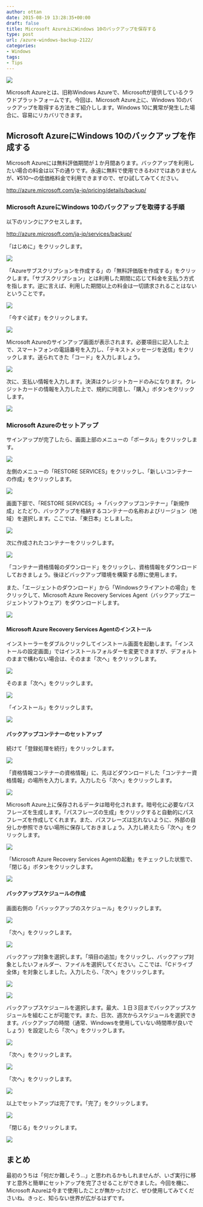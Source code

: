 ```yaml
---
author: ottan
date: 2015-08-19 13:28:35+00:00
draft: false
title: Microsoft Azure上にWindows 10のバックアップを保存する
type: post
url: /azure-windows-backup-2122/
categories:
- Windows
tags:
- Tips
---
```


![](/images/2015/08/150819-55d47cc0d56e1.jpg)






Microsoft Azureとは、旧称Windows Azureで、Microsoftが提供しているクラウドプラットフォームです。今回は、Microsoft Azure上に、Windows 10のバックアップを取得する方法をご紹介しします。Windows 10に異常が発生した場合に、容易にリカバリできます。





## Microsoft AzureにWindows 10のバックアップを作成する





Microsoft Azureには無料評価期間が１か月間あります。バックアップを利用したい場合の料金は以下の通りです。永遠に無料で使用できるわけではありませんが、¥510〜の低価格料金で利用できますので、ぜひ試してみてください。



http://azure.microsoft.com/ja-jp/pricing/details/backup/



### Microsoft AzureにWindows 10のバックアップを取得する手順





以下のリンクにアクセスします。



http://azure.microsoft.com/ja-jp/services/backup/



「はじめに」をクリックします。





![](/images/2015/08/150819-55d47cc26deb6.png)






「Azureサブスクリプションを作成する」の「無料評価版を作成する」をクリックします。「サブスクリプション」とは利用した期間に応じて料金を支払う方式を指します。逆に言えば、利用した期間以上の料金は一切請求されることはないということです。





![](/images/2015/08/150819-55d47cc59309d.png)






「今すぐ試す」をクリックします。





![](/images/2015/08/150819-55d47cc96a479.png)






Microsoft Azureのサインアップ画面が表示されます。必要項目に記入した上で、スマートフォンの電話番号を入力し、「テキストメッセージを送信」をクリックします。送られてきた「コード」を入力しましょう。





![](/images/2015/08/150819-55d47ccd813dc.png)






次に、支払い情報を入力します。決済はクレジットカードのみになります。クレジットカードの情報を入力した上で、規約に同意し、「購入」ボタンをクリックします。





![](/images/2015/08/150819-55d47cd0dad9c.png)






### Microsoft Azureのセットアップ





サインアップが完了したら、画面上部のメニューの「ポータル」をクリックします。





![](/images/2015/08/150819-55d47cd38c40f.png)






左側のメニューの「RESTORE SERVICES」をクリックし、「新しいコンテナーの作成」をクリックします。





![](/images/2015/08/150819-55d47cd690678.png)






画面下部で、「RESTORE SERVICES」→「バックアップコンテナー」「新規作成」とたどり、バックアップを格納するコンテナーの名称およびリージョン（地域）を選択します。ここでは、「東日本」としました。





![](/images/2015/08/150819-55d47cd96d031.png)






次に作成されたコンテナーをクリックします。





![](/images/2015/08/150819-55d47cdc476cd.png)






「コンテナー資格情報のダウンロード」をクリックし、資格情報をダウンロードしておきましょう。後ほどバックアップ環境を構築する際に使用します。





また、「エージェントのダウンロード」から「Windowsクライアントの場合」をクリックして、Microsoft Azure Recovery Services Agent（バックアップエージェントソフトウェア）をダウンロードします。





![](/images/2015/08/150819-55d47cdef1990.png)






#### Microsoft Azure Recovery Services Agentのインストール





インストーラーをダブルクリックしてインストール画面を起動します。「インストールの設定画面」ではインストールフォルダーを変更できますが、デフォルトのままで構わない場合は、そのまま「次へ」をクリックします。





![](/images/2015/08/150819-55d47ce1c2408.png)






そのまま「次へ」をクリックします。





![](/images/2015/08/150819-55d47ce309ec4.png)






「インストール」をクリックします。





![](/images/2015/08/150819-55d47ce4536a8.png)






#### バックアップコンテナーのセットアップ





続けて「登録処理を続行」をクリックします。





![](/images/2015/08/150819-55d47ce5b64b5.png)






「資格情報コンテナーの資格情報」に、先ほどダウンロードした「コンテナー資格情報」の場所を入力します。入力したら「次へ」をクリックします。





![](/images/2015/08/150819-55d47ce7dd9bb.png)






Microsoft Azure上に保存されるデータは暗号化されます。暗号化に必要なパスフレーズを生成します。「パスフレーズの生成」をクリックすると自動的にパスフレーズを作成してくれます。また、パスフレーズは忘れないように、外部の自分しか参照できない場所に保存しておきましょう。入力し終えたら「次へ」をクリックします。





![](/images/2015/08/150819-55d47ce99de47.png)






「Microsoft Azure Recovery Services Agentの起動」をチェックした状態で、「閉じる」ボタンをクリックします。





![](/images/2015/08/150819-55d47cebb45c3.png)






#### バックアップスケジュールの作成





画面右側の「バッックアップのスケジュール」をクリックします。





![](/images/2015/08/150819-55d47ced74660.png)






「次へ」をクリックします。





![](/images/2015/08/150819-55d47cefa868d.png)






バックアップ対象を選択します。「項目の追加」をクリックし、バックアップ対象としたいフォルダー、ファイルを選択してください。ここでは、「Cドライブ全体」を対象としました。入力したら、「次へ」をクリックします。





![](/images/2015/08/150819-55d47cf135aa6.png)






![](/images/2015/08/150819-55d47cf3579c3.png)






バックアップスケジュールを選択します。最大、１日３回までバックアップスケジュールを組むことが可能です。また、日次、週次からスケジュールを選択できます。バックアップの時間（通常、Windowsを使用していない時間帯が良いでしょう）を設定したら「次へ」をクリックします。





![](/images/2015/08/150819-55d47cf5260e3.png)






「次へ」をクリックします。





![](/images/2015/08/150819-55d47cf6bfde7.png)






「次へ」をクリックします。





![](/images/2015/08/150819-55d47cf881215.png)






以上でセットアップは完了です。「完了」をクリックします。





![](/images/2015/08/150819-55d47cf9efbb0.png)






「閉じる」をクリックします。





![](/images/2015/08/150819-55d47cfb3f381.png)






## まとめ





最初のうちは「何だか難しそう...」と思われるかもしれませんが、いざ実行に移すと意外と簡単にセットアップを完了させることができました。今回を機に、Microsoft Azureは今まで使用したことが無かったけど、ぜひ使用してみてくださいね。きっと、知らない世界が広がるはずです。
